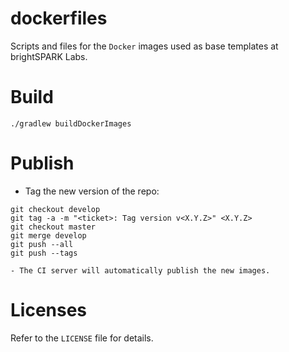 # dockerfiles

Scripts and files for the `Docker` images used as base templates at
brightSPARK Labs.

# Build

```shell
./gradlew buildDockerImages
```

# Publish

- Tag the new version of the repo:

```shell
git checkout develop
git tag -a -m "<ticket>: Tag version v<X.Y.Z>" <X.Y.Z>
git checkout master
git merge develop
git push --all
git push --tags

- The CI server will automatically publish the new images.
```

# Licenses

Refer to the `LICENSE` file for details.

